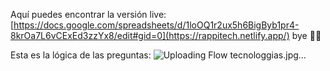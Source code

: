 Aquí puedes encontrar la versión live: [https://docs.google.com/spreadsheets/d/1loOQ1r2ux5h6BigByb1pr4-8krOa7L6vCExEd3zzYx8/edit#gid=0](https://rappitech.netlify.app/)
bye 👋🏻

Esta es la lógica de las preguntas:
![Uploading Flow tecnologgias.jpg…]()
